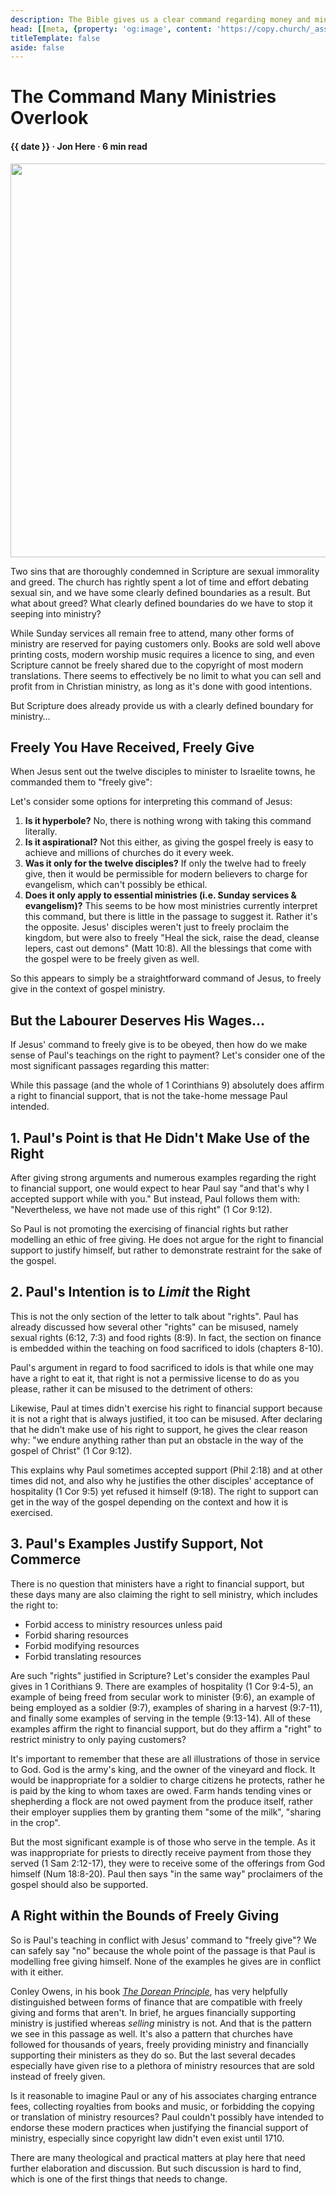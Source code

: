 ```yaml
---
description: The Bible gives us a clear command regarding money and ministry, but do we still follow it today?
head: [[meta, {property: 'og:image', content: 'https://copy.church/_assets/articles/command-many-overlook.png'}]]
titleTemplate: false
aside: false
---
```


<script lang='ts' setup>

import CommittedPerson from '@/_comp/CommittedPerson.vue'
import BibleQuote from '@/_comp/BibleQuote.vue'

const date = new Date(2023, 2-1, 14).toLocaleDateString(undefined, {dateStyle: 'medium'})

const passage_mat10_7_8 = {
    net: "“As you go, preach this message: ‘The kingdom of heaven is near!’ Heal the sick, raise the dead, cleanse lepers, cast out demons. Freely you received, freely give.”",
    esv: "“And proclaim as you go, saying, ‘The kingdom of heaven is at hand.’ Heal the sick, raise the dead, cleanse lepers, cast out demons. You received without paying; give without pay.”",
    niv: "“As you go, proclaim this message: ‘The kingdom of heaven has come near.’ Heal the sick, raise the dead, cleanse those who have leprosy, drive out demons. Freely you have received; freely give.”",
    csb: "“As you go, proclaim, ‘The kingdom of heaven has come near.’ Heal the sick, raise the dead, cleanse those with leprosy, drive out demons. Freely you received, freely give.”",
}
const passage_1co9_3_7 = {
    net: "This is my defense to those who examine me. Do we not have the right to financial support? Do we not have the right to the company of a believing wife, like the other apostles and the Lord’s brothers and Cephas? Or do only Barnabas and I lack the right not to work? Who ever serves in the army at his own expense? Who plants a vineyard and does not eat its fruit? Who tends a flock and does not consume its milk?",
    esv: "This is my defense to those who would examine me. Do we not have the right to eat and drink? Do we not have the right to take along a believing wife, as do the other apostles and the brothers of the Lord and Cephas? Or is it only Barnabas and I who have no right to refrain from working for a living? Who serves as a soldier at his own expense? Who plants a vineyard without eating any of its fruit? Or who tends a flock without getting some of the milk?",
    niv: "This is my defense to those who sit in judgment on me. Don’t we have the right to food and drink? Don’t we have the right to take a believing wife along with us, as do the other apostles and the Lord’s brothers and Cephas? Or is it only I and Barnabas who lack the right to not work for a living? Who serves as a soldier at his own expense? Who plants a vineyard and does not eat its grapes? Who tends a flock and does not drink the milk?",
    csb: "My defense to those who examine me is this: Don’t we have the right to eat and drink? Don’t we have the right to be accompanied by a believing wife like the other apostles, the Lord’s brothers, and Cephas? Or do only Barnabas and I have no right to refrain from working? Who serves as a soldier at his own expense? Who plants a vineyard and does not eat its fruit? Or who shepherds a flock and does not drink the milk from the flock?",
}
const passage_1co8_9 = {
    net: "But be careful that this liberty of yours does not become a hindrance to the weak.",
    esv: "But take care that this right of yours does not somehow become a stumbling block to the weak.",
    niv: "Be careful, however, that the exercise of your rights does not become a stumbling block to the weak.",
    csb: "But be careful that this right of yours in no way becomes a stumbling block to the weak.",
}

</script>


# The Command Many Ministries Overlook

<h4 class='article-meta'>{{ date }} · Jon Here · 6 min read</h4>

<img src='/_assets/articles/command-many-overlook.png' width='1200' height='630' class='article-hero'>

Two sins that are thoroughly condemned in Scripture are sexual immorality and greed. The church has rightly spent a lot of time and effort debating sexual sin, and we have some clearly defined boundaries as a result. But what about greed? What clearly defined boundaries do we have to stop it seeping into ministry?

While Sunday services all remain free to attend, many other forms of ministry are reserved for paying customers only. Books are sold well above printing costs, modern worship music requires a licence to sing, and even Scripture cannot be freely shared due to the copyright of most modern translations. There seems to effectively be no limit to what you can sell and profit from in Christian ministry, as long as it's done with good intentions.

But Scripture does already provide us with a clearly defined boundary for ministry…

## Freely You Have Received, Freely Give

When Jesus sent out the twelve disciples to minister to Israelite towns, he commanded them to "freely give":

<BibleQuote passage="Matt 10:7-8" :options='passage_mat10_7_8'></BibleQuote>

Let's consider some options for interpreting this command of Jesus:

 1. **Is it hyperbole?** No, there is nothing wrong with taking this command literally.
 2. **Is it aspirational?** Not this either, as giving the gospel freely is easy to achieve and millions of churches do it every week.
 3. **Was it only for the twelve disciples?** If only the twelve had to freely give, then it would be permissible for modern believers to charge for evangelism, which can't possibly be ethical.
 4. **Does it only apply to essential ministries (i.e. Sunday services & evangelism)?** This seems to be how most ministries currently interpret this command, but there is little in the passage to suggest it. Rather it's the opposite. Jesus' disciples weren't just to freely proclaim the kingdom, but were also to freely "Heal the sick, raise the dead, cleanse lepers, cast out demons" (Matt 10:8). All the blessings that come with the gospel were to be freely given as well.

So this appears to simply be a straightforward command of Jesus, to freely give in the context of gospel ministry.

## But the Labourer Deserves His Wages…

If Jesus' command to freely give is to be obeyed, then how do we make sense of Paul's teachings on the right to payment? Let's consider one of the most significant passages regarding this matter:

<BibleQuote passage="1 Cor 9:3-7" :options='passage_1co9_3_7'></BibleQuote>

While this passage (and the whole of 1 Corinthians 9) absolutely does affirm a right to financial support, that is not the take-home message Paul intended.

## 1. Paul's Point is that He Didn't Make Use of the Right

After giving strong arguments and numerous examples regarding the right to financial support, one would expect to hear Paul say "and that's why I accepted support while with you." But instead, Paul follows them with: "Nevertheless, we have not made use of this right" (1 Cor 9:12).

So Paul is not promoting the exercising of financial rights but rather modelling an ethic of free giving. He does not argue for the right to financial support to justify himself, but rather to demonstrate restraint for the sake of the gospel.

## 2. Paul's Intention is to _Limit_ the Right

This is not the only section of the letter to talk about "rights". Paul has already discussed how several other "rights" can be misused, namely sexual rights (6:12, 7:3) and food rights (8:9). In fact, the section on finance is embedded within the teaching on food sacrificed to idols (chapters 8-10).

Paul's argument in regard to food sacrificed to idols is that while one may have a right to eat it, that right is not a permissive license to do as you please, rather it can be misused to the detriment of others:

<BibleQuote passage="1 Cor 8:9" :options='passage_1co8_9'></BibleQuote>

Likewise, Paul at times didn't exercise his right to financial support because it is not a right that is always justified, it too can be misused. After declaring that he didn't make use of his right to support, he gives the clear reason why: "we endure anything rather than put an obstacle in the way of the gospel of Christ" (1 Cor 9:12).

This explains why Paul sometimes accepted support (Phil 2:18) and at other times did not, and also why he justifies the other disciples' acceptance of hospitality (1 Cor 9:5) yet refused it himself (9:18). The right to support can get in the way of the gospel depending on the context and how it is exercised.

## 3. Paul's Examples Justify Support, Not Commerce

There is no question that ministers have a right to financial support, but these days many are also claiming the right to sell ministry, which includes the right to:

 - Forbid access to ministry resources unless paid
 - Forbid sharing resources
 - Forbid modifying resources
 - Forbid translating resources

Are such "rights" justified in Scripture? Let's consider the examples Paul gives in 1 Corithians 9. There are examples of hospitality (1 Cor 9:4-5), an example of being freed from secular work to minister (9:6), an example of being employed as a soldier (9:7), examples of sharing in a harvest (9:7-11), and finally some examples of serving in the temple (9:13-14). All of these examples affirm the right to financial support, but do they affirm a "right" to restrict ministry to only paying customers?

It's important to remember that these are all illustrations of those in service to God. God is the army's king, and the owner of the vineyard and flock. It would be inappropriate for a soldier to charge citizens he protects, rather he is paid by the king to whom taxes are owed. Farm hands tending vines or shepherding a flock are not owed payment from the produce itself, rather their employer supplies them by granting them "some of the milk", "sharing in the crop".

But the most significant example is of those who serve in the temple. As it was inappropriate for priests to directly receive payment from those they served (1 Sam 2:12-17), they were to receive some of the offerings from God himself (Num 18:8-20). Paul then says "in the same way" proclaimers of the gospel should also be supported.

## A Right within the Bounds of Freely Giving

So is Paul's teaching in conflict with Jesus' command to "freely give"? We can safely say "no" because the whole point of the passage is that Paul is modelling free giving himself. None of the examples he gives are in conflict with it either.

Conley Owens, in his book [_The Dorean Principle_](https://thedoreanprinciple.org/), has very helpfully distinguished between forms of finance that are compatible with freely giving and forms that aren't. In brief, he argues financially supporting ministry is justified whereas _selling_ ministry is not. And that is the pattern we see in this passage as well. It's also a pattern that churches have followed for thousands of years, freely providing ministry and financially supporting their ministers as they do so. But the last several decades especially have given rise to a plethora of ministry resources that are sold instead of freely given.

Is it reasonable to imagine Paul or any of his associates charging entrance fees, collecting royalties from books and music, or forbidding the copying or translation of ministry resources? Paul couldn't possibly have intended to endorse these modern practices when justifying the financial support of ministry, especially since copyright law didn't even exist until 1710.

There are many theological and practical matters at play here that need further elaboration and discussion. But such discussion is hard to find, which is one of the first things that needs to change.

&nbsp;

<CommittedPerson id='jon_here'></CommittedPerson>
